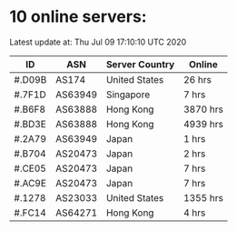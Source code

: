 # 10 online servers:

Latest update at: Thu Jul 09 17:10:10 UTC 2020

| ID | ASN | Server Country | Online |
| -- | --- | -------------- | ------ |
| #.D09B | AS174 | United States | 26 hrs |
| #.7F1D | AS63949 | Singapore | 7 hrs |
| #.B6F8 | AS63888 | Hong Kong | 3870 hrs |
| #.BD3E | AS63888 | Hong Kong | 4939 hrs |
| #.2A79 | AS63949 | Japan | 1 hrs |
| #.B704 | AS20473 | Japan | 2 hrs |
| #.CE05 | AS20473 | Japan | 7 hrs |
| #.AC9E | AS20473 | Japan | 7 hrs |
| #.1278 | AS23033 | United States | 1355 hrs |
| #.FC14 | AS64271 | Hong Kong | 4 hrs |

